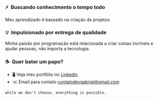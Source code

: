 ### ⚡&nbsp; Buscando conhecimento o tempo todo
Meu aprendizado é baseado na criação de projetos.

### 💡&nbsp; Impulsionado por entrega de qualidade
Minha paixão por programação está relacionada a criar coisas incríveis e ajudar pessoas, não importa a tecnologia.  

### ☕️&nbsp; Quer bater um papo?
* 🖥️  Veja meu portfólio no [Linkedin](http://www.linkedin.com/in/eugabrielcastro/)
* ✉️  Email para contato [contatodevgabriel@gmail.com](mailto:contatodevgabriel@gmail.com)

```
while we don't choose, everything is possible.
```


